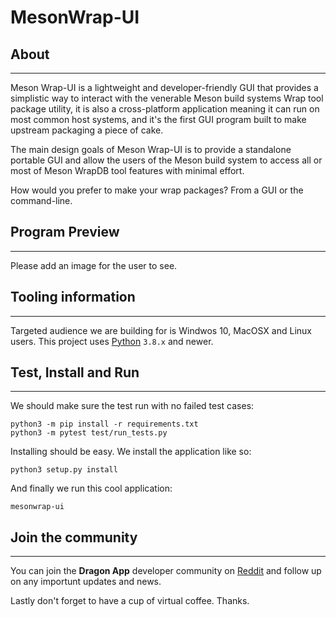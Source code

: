 # MesonWrap-UI

## About

* * *

Meson Wrap-UI is a lightweight and developer-friendly GUI that
provides a simplistic way to interact with the venerable Meson
build systems Wrap tool package utility, it is also a
cross-platform application meaning it can run on most common host
systems, and it's the first GUI program built to make upstream
packaging a piece of cake.

The main design goals of Meson Wrap-UI is to provide a standalone
portable GUI and allow the users of the Meson build system to access
all or most of Meson WrapDB tool features with minimal effort.

How would you prefer to make your wrap packages? From a GUI or the
command-line.

## Program Preview

* * *

Please add an image for the user to see.

## Tooling information

* * *

Targeted audience we are building for is Windwos 10, MacOSX and Linux users. This project uses
[Python](https://www.python.org/) `3.8.x` and newer.

## Test, Install and Run

* * *

We should make sure the test run with no failed test cases:

```console
python3 -m pip install -r requirements.txt
python3 -m pytest test/run_tests.py
```

Installing should be easy. We install the application like so:

```console
python3 setup.py install
```

And finally we run this cool application:

```console
mesonwrap-ui
```

## Join the community

* * *

You can join the **Dragon App** developer community on [Reddit](https://www.reddit.com/r/dragon_apps/) and follow
up on any importunt updates and news.

Lastly don't forget to have a cup of virtual coffee. Thanks.
